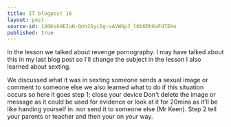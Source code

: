 ```yaml
---
title: IT blogpost 16
layout: post
source-id: 140KskHEIuH-Qnh2SycSg-vAVWGpJ_lKbUDh6aFd7EHo
published: true
---
```

In the lesson we talked about revenge pornography. I may have talked about this in my last blog post so I'll change the subject in the lesson I also learned about sexting.

 

We discussed what it was in sexting someone sends a sexual image or comment to someone else we also learned what to do if this situation occurs so here it goes step 1; close your device Don't delete the image or message as it could be used for evidence or look at it for 20mins as it’ll be like handing yourself in. nor send it to someone else (Mr Keen). Step 2 tell your parents or teacher and then your on your way.

